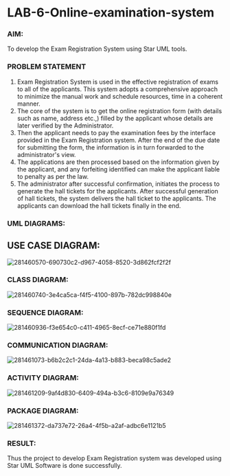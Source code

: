 # LAB-6-Online-examination-system
### AIM:
To develop the Exam Registration System using Star UML tools.
### PROBLEM STATEMENT
1. Exam Registration System is used in the effective registration of exams to all of the
applicants. This system adopts a comprehensive approach to minimize the manual work and
schedule resources, time in a coherent manner.
2. The core of the system is to get the online registration form (with details such as name,
address etc.,) filled by the applicant whose details are later verified by the Administrator.
3. Then the applicant needs to pay the examination fees by the interface provided in the
Exam Registration system. After the end of the due date for submitting the form, the
information is in turn forwarded to the administrator's view.
4. The applications are then processed based on the information given by the applicant,
and any forfeiting identified can make the applicant liable to penalty as per the law.
5. The administrator after successful confirmation, initiates the process to generate the
hall tickets for the applicants. After successful generation of hall tickets, the system delivers
the hall ticket to the applicants. The applicants can download the hall tickets finally in the end.
### UML DIAGRAMS:

## USE CASE DIAGRAM:
![281460570-690730c2-d967-4058-8520-3d862fcf2f2f](https://github.com/Aravindsamy04/LAB-6-Online-examination-system/assets/113497037/4f523060-00bb-4188-9112-5138c7ec8ad7)
### CLASS DIAGRAM:

![281460740-3e4ca5ca-f4f5-4100-897b-782dc998840e](https://github.com/Aravindsamy04/LAB-6-Online-examination-system/assets/113497037/b8425999-a33b-4d80-8243-5da560ecb564)

### SEQUENCE DIAGRAM:
![281460936-f3e654c0-c411-4965-8ecf-ce71e880f1fd](https://github.com/Aravindsamy04/LAB-6-Online-examination-system/assets/113497037/d761820a-5296-4a01-96bc-7f5463e91afe)

### COMMUNICATION DIAGRAM:
![281461073-b6b2c2c1-24da-4a13-b883-beca98c5ade2](https://github.com/Aravindsamy04/LAB-6-Online-examination-system/assets/113497037/360fc708-ae67-4a75-b25c-74bef1120483)



### ACTIVITY DIAGRAM:

![281461209-9af4d830-6409-494a-b3c6-8109e9a76349](https://github.com/Aravindsamy04/LAB-6-Online-examination-system/assets/113497037/f42a2762-aa9d-44f5-abd5-11475dc7129c)


### PACKAGE DIAGRAM:

![281461372-da737e72-26a4-4f5b-a2af-adbc6e1121b5](https://github.com/Aravindsamy04/LAB-6-Online-examination-system/assets/113497037/39adb4e7-56df-4f44-b078-00c70477089d)

### RESULT:
Thus the project to develop Exam Registration system was developed using Star UML Software is done successfully.

